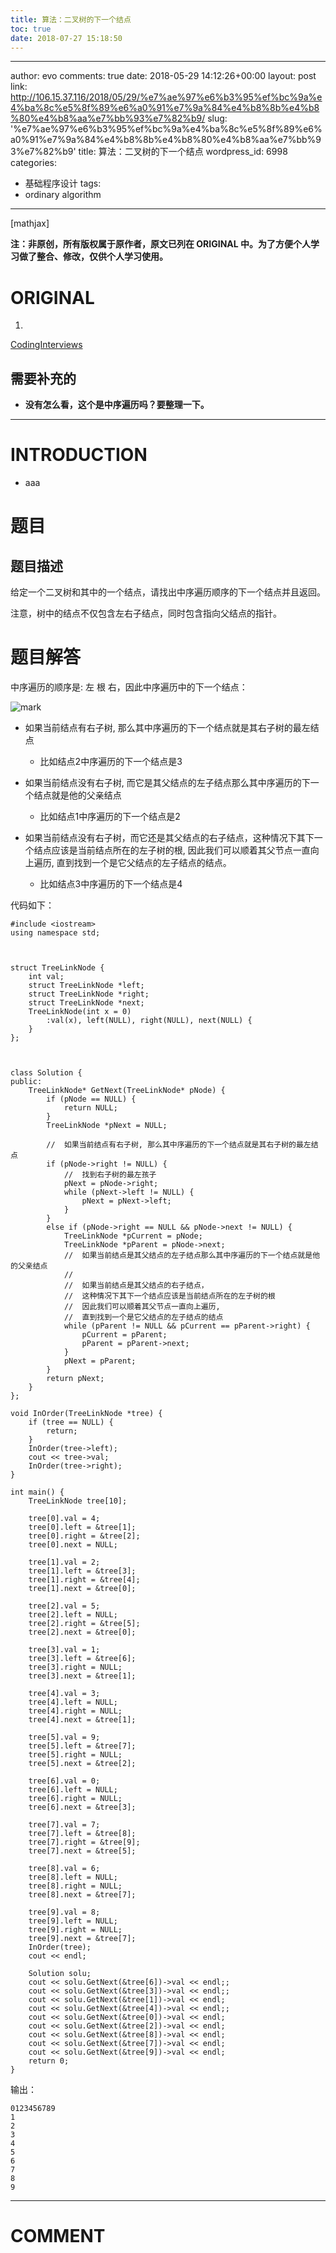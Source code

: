 ```yaml
---
title: 算法：二叉树的下一个结点
toc: true
date: 2018-07-27 15:18:50
---
```

---
author: evo
comments: true
date: 2018-05-29 14:12:26+00:00
layout: post
link: http://106.15.37.116/2018/05/29/%e7%ae%97%e6%b3%95%ef%bc%9a%e4%ba%8c%e5%8f%89%e6%a0%91%e7%9a%84%e4%b8%8b%e4%b8%80%e4%b8%aa%e7%bb%93%e7%82%b9/
slug: '%e7%ae%97%e6%b3%95%ef%bc%9a%e4%ba%8c%e5%8f%89%e6%a0%91%e7%9a%84%e4%b8%8b%e4%b8%80%e4%b8%aa%e7%bb%93%e7%82%b9'
title: 算法：二叉树的下一个结点
wordpress_id: 6998
categories:
- 基础程序设计
tags:
- ordinary algorithm
---

<!-- more -->

[mathjax]

**注：非原创，所有版权属于原作者，原文已列在 ORIGINAL 中。为了方便个人学习做了整合、修改，仅供个人学习使用。**


# ORIGINAL






  1.


[CodingInterviews](https://github.com/gatieme/CodingInterviews)







## 需要补充的






  * **没有怎么看，这个是中序遍历吗？要整理一下。**





* * *





# INTRODUCTION






  * aaa





# 题目




## **题目描述**


给定一个二叉树和其中的一个结点，请找出中序遍历顺序的下一个结点并且返回。

注意，树中的结点不仅包含左右子结点，同时包含指向父结点的指针。


##




# 题目解答


中序遍历的顺序是: 左 根 右，因此中序遍历中的下一个结点：[
](https://github.com/gatieme/CodingInterviews/blob/master/058-%E4%BA%8C%E5%8F%89%E6%A0%91%E7%9A%84%E4%B8%8B%E4%B8%80%E4%B8%AA%E7%BB%93%E7%82%B9/bst.png)


![mark](http://pacdb2bfr.bkt.clouddn.com/blog/image/180727/Cmkaa2abdg.png?imageslim)






  * 如果当前结点有右子树, 那么其中序遍历的下一个结点就是其右子树的最左结点


    * 比如结点2中序遍历的下一个结点是3





  * 如果当前结点没有右子树, 而它是其父结点的左子结点那么其中序遍历的下一个结点就是他的父亲结点


    * 比如结点1中序遍历的下一个结点是2





  * 如果当前结点没有右子树，而它还是其父结点的右子结点，这种情况下其下一个结点应该是当前结点所在的左子树的根, 因此我们可以顺着其父节点一直向上遍历, 直到找到一个是它父结点的左子结点的结点。


    * 比如结点3中序遍历的下一个结点是4







代码如下：


    #include <iostream>
    using namespace std;



    struct TreeLinkNode {
        int val;
        struct TreeLinkNode *left;
        struct TreeLinkNode *right;
        struct TreeLinkNode *next;
        TreeLinkNode(int x = 0)
            :val(x), left(NULL), right(NULL), next(NULL) {
        }
    };



    class Solution {
    public:
        TreeLinkNode* GetNext(TreeLinkNode* pNode) {
            if (pNode == NULL) {
                return NULL;
            }
            TreeLinkNode *pNext = NULL;

            //  如果当前结点有右子树, 那么其中序遍历的下一个结点就是其右子树的最左结点
            if (pNode->right != NULL) {
                //  找到右子树的最左孩子
                pNext = pNode->right;
                while (pNext->left != NULL) {
                    pNext = pNext->left;
                }
            }
            else if (pNode->right == NULL && pNode->next != NULL) {
                TreeLinkNode *pCurrent = pNode;
                TreeLinkNode *pParent = pNode->next;
                //  如果当前结点是其父结点的左子结点那么其中序遍历的下一个结点就是他的父亲结点
                //
                //  如果当前结点是其父结点的右子结点，
                //  这种情况下其下一个结点应该是当前结点所在的左子树的根
                //  因此我们可以顺着其父节点一直向上遍历,
                //  直到找到一个是它父结点的左子结点的结点
                while (pParent != NULL && pCurrent == pParent->right) {
                    pCurrent = pParent;
                    pParent = pParent->next;
                }
                pNext = pParent;
            }
            return pNext;
        }
    };

    void InOrder(TreeLinkNode *tree) {
        if (tree == NULL) {
            return;
        }
        InOrder(tree->left);
        cout << tree->val;
        InOrder(tree->right);
    }

    int main() {
        TreeLinkNode tree[10];

        tree[0].val = 4;
        tree[0].left = &tree[1];
        tree[0].right = &tree[2];
        tree[0].next = NULL;

        tree[1].val = 2;
        tree[1].left = &tree[3];
        tree[1].right = &tree[4];
        tree[1].next = &tree[0];

        tree[2].val = 5;
        tree[2].left = NULL;
        tree[2].right = &tree[5];
        tree[2].next = &tree[0];

        tree[3].val = 1;
        tree[3].left = &tree[6];
        tree[3].right = NULL;
        tree[3].next = &tree[1];

        tree[4].val = 3;
        tree[4].left = NULL;
        tree[4].right = NULL;
        tree[4].next = &tree[1];

        tree[5].val = 9;
        tree[5].left = &tree[7];
        tree[5].right = NULL;
        tree[5].next = &tree[2];

        tree[6].val = 0;
        tree[6].left = NULL;
        tree[6].right = NULL;
        tree[6].next = &tree[3];

        tree[7].val = 7;
        tree[7].left = &tree[8];
        tree[7].right = &tree[9];
        tree[7].next = &tree[5];

        tree[8].val = 6;
        tree[8].left = NULL;
        tree[8].right = NULL;
        tree[8].next = &tree[7];

        tree[9].val = 8;
        tree[9].left = NULL;
        tree[9].right = NULL;
        tree[9].next = &tree[7];
        InOrder(tree);
        cout << endl;

        Solution solu;
        cout << solu.GetNext(&tree[6])->val << endl;;
        cout << solu.GetNext(&tree[3])->val << endl;;
        cout << solu.GetNext(&tree[1])->val << endl;
        cout << solu.GetNext(&tree[4])->val << endl;;
        cout << solu.GetNext(&tree[0])->val << endl;
        cout << solu.GetNext(&tree[2])->val << endl;
        cout << solu.GetNext(&tree[8])->val << endl;
        cout << solu.GetNext(&tree[7])->val << endl;
        cout << solu.GetNext(&tree[9])->val << endl;
        return 0;
    }


输出：


    0123456789
    1
    2
    3
    4
    5
    6
    7
    8
    9






















* * *





# COMMENT
